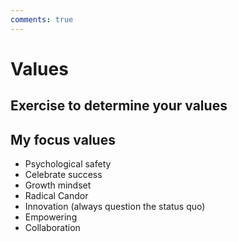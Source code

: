 ```yaml
---
comments: true
---
```


# Values

## Exercise to determine your values

## My focus values

* Psychological safety
* Celebrate success
* Growth mindset
* Radical Candor
* Innovation (always question the status quo)
* Empowering
* Collaboration